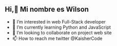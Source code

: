 ## Hi,👋 Mi nombre es Wilson
- 👀 I’m interested in  web Full-Stack developer
- 🌱 I’m currently learning Python and JavaScript
- 💞️ I’m looking to collaborate on project web site
- 📫 How to reach me twitter @KaisherCode

<!---
KaisherCode/KaisherCode is a ✨ special ✨ repository because its `README.md` (this file) appears on your GitHub profile.
You can click the Preview link to take a look at your changes.
--->
